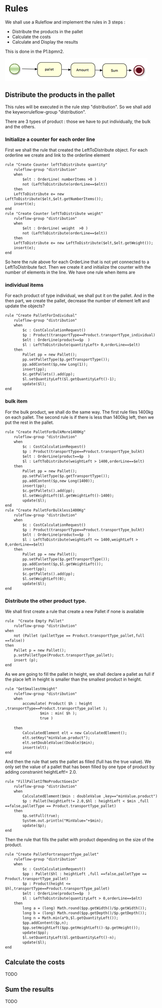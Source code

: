 # Rules

We shall use a Ruleflow and implement the rules in 3 steps : 
* Distribute the products in the pallet
* Calculate the costs
* Calculate and Display the results

This is done in the P1.bpmn2. 

![](ruleflow.png)

## Distribute the products in the pallet

This rules will be executed in the rule step "distribution". So we shall add the keyworruleflow-group "distribution".

There are 3 types of product : those we have to put individually, the bulk and the others.

### Initialize a counter for each order line

First we shall the rule that created the LeftToDistribute object. 
For each orderline we create and link to the orderline element 
```
rule "Create Counter leftToDistribute quantity"
	ruleflow-group "distribution"
    when
  		$elt : OrderLine( numberItems >0 )
  		not (LeftToDistribute(orderLine==$elt))
    then
  	LeftToDistribute e= new LeftToDistribute($elt,$elt.getNumberItems());
  	insert(e);
end
rule "Create Counter leftToDistribute weight"
	ruleflow-group "distribution"
    when
  		$elt : OrderLine( weight  >0 )
  		not (LeftToDistribute(orderLine==$elt))
    then
  	LeftToDistribute e= new LeftToDistribute($elt,$elt.getWeight());
  	insert(e);
end

```
So here the rule above for each OrderLine that is not yet connected to a LeftToDistribute fact. 
Then we create it and initialize the counter with the number of elements in the line.
We have one rule when items are 

### individual items

For each product of type individual, we shall put it on the pallet. 
And in the then part, we create the pallet, decrease the number of element left and update the objects?

```
rule "Create PalletForIndividual"
	ruleflow-group "distribution"
    when
    	$c : CostCalculationRequest()
    	$p : Product(transportType==Product.transportType_individual)
  		$elt : OrderLine(product==$p  )		
  		$l : LeftToDistribute(quantityLeft> 0,orderLine==$elt)
    then
  		Pallet pp = new Pallet();
  		pp.setPalletType($p.getTransportType());
  		pp.addContent($p,new Long(1));
  		insert(pp);
  		$c.getPallets().add(pp);
  		$l.setQuantityLeft($l.getQuantityLeft()-1);
  		update($l);
end
```

### bulk item

For the bulk product, we shall do the same way. 
The first rule files 1400kg on each pallet.
The second rule is if there is less than 1400kg left, then we put the rest in the pallet.

```
rule "Create PalletForBulkMore1400Kg"
	ruleflow-group "distribution"
    when
    	$c : CostCalculationRequest()
    	$p : Product(transportType==Product.transportType_bulkt)
  		$elt : OrderLine(product==$p  )		
  		$l : LeftToDistribute(weightLeft > 1400,orderLine==$elt)
    then
  		Pallet pp = new Pallet();
  		pp.setPalletType($p.getTransportType());
  		pp.addContent($p,new Long(1400));
  		insert(pp);
  		$c.getPallets().add(pp);
  		$l.setWeightLeft($l.getWeightLeft()-1400);
  		update($l);
end
rule "Create PalletForBulkless1400Kg"
	ruleflow-group "distribution"
    when
    	$c : CostCalculationRequest()
    	$p : Product(transportType==Product.transportType_bulkt)
  		$elt : OrderLine(product==$p  )		
  		$l : LeftToDistribute(weightLeft <= 1400,weightLeft > 0,orderLine==$elt)
    then
  		Pallet pp = new Pallet();
  		pp.setPalletType($p.getTransportType());
  		pp.addContent($p,$l.getWeightLeft());
  		insert(pp);
  		$c.getPallets().add(pp);
  		$l.setWeightLeft(0);
  		update($l);
end
```

### Distribute the other product type.
We shall first create a rule that create a new Pallet if none is available

```
rule  "Create Empty Pallet"
	ruleflow-group "distribution"
when
	not (Pallet (palletType == Product.transportType_pallet,full ==false))
then
	Pallet p = new Pallet();
	p.setPalletType(Product.transportType_pallet);
	insert (p);
end

```

As we are going to fill the pallet in height, we shall declare a pallet as full if the place left in height is smaller than the smallest product in height.

```
rule "GetSmallestHeight"
	ruleflow-group "distribution"
    when   
    	accumulate( Product( $h : height ,transportType==Product.transportType_pallet );
                $min : min( $h );
                true )
               
    then
    	CalculatedElement elt = new CalculatedElement();
    	elt.setKey("minValue.product");   	
    	elt.setDoubleValue((Double)$min);
    	insert(elt);
end

```

And then the rule that sets the pallet as filled (full has the true value). We only set the value of a pallet that has been filled by one type of product by adding constranint heightLeft!= 2.0.

```
rule "FillPalletIfNoProductGoesIn"
	ruleflow-group "distribution"
    when   
    	CalculatedElement($min : doubleValue ,key=="minValue.product")
        $p : Pallet(heightLeft!= 2.0,$hl : heightLeft < $min ,full ==false,palletType == Product.transportType_pallet) 
    then
    	$p.setFull(true);
    	System.out.println("MinValue="+$min);
    	update($p);
end

```

Then the rule that fills the pallet with product depending on the size of the product.

```
rule "Create PalletFortransportType_pallet"
	ruleflow-group "distribution"
    when
    	$c : CostCalculationRequest()
    	$pp : Pallet($hl : heightLeft ,full ==false,palletType == Product.transportType_pallet)
    	$p : Product(height <= $hl,transportType==Product.transportType_pallet)
  		$elt : OrderLine(product==$p  )		
  		$l : LeftToDistribute(quantityLeft > 0,orderLine==$elt)
    then
  		long a = (long) Math.round($pp.getWidth()/$p.getWidth());
  		long b = (long) Math.round($pp.getDepth()/$p.getDepth());
  		long n = Math.min(a*b,$l.getQuantityLeft());
  		$pp.addContent($p,n);
  		$pp.setHeightLeft($pp.getHeightLeft()-$p.getHeight());
  		update($pp);
  		$l.setQuantityLeft($l.getQuantityLeft()-n);
  		update($l);
end
```

## Calculate the costs

TODO

## Sum the results

TODO
